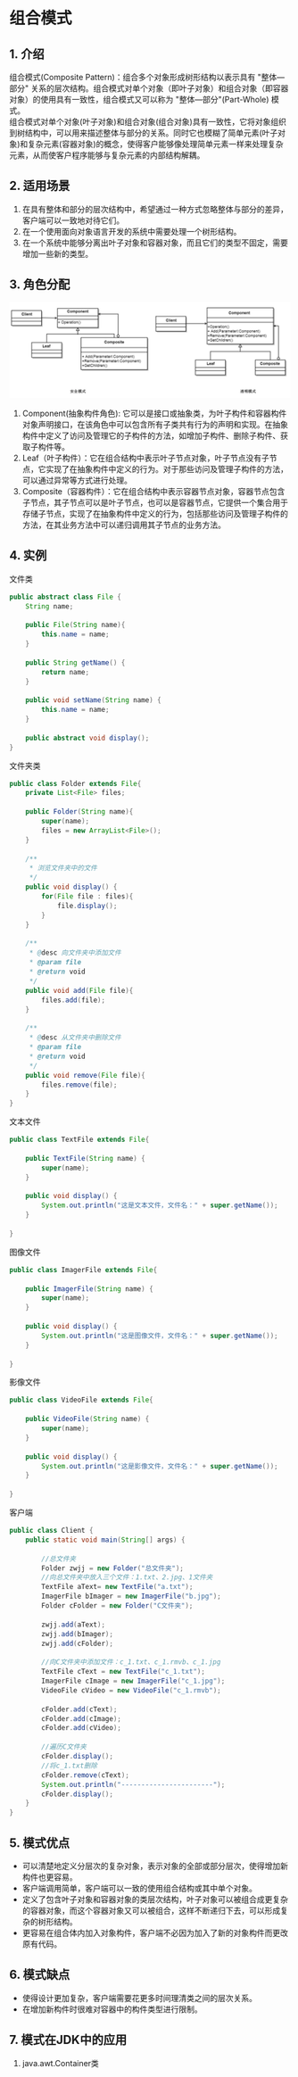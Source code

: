# 组合模式
## 1. 介绍
组合模式(Composite Pattern)：组合多个对象形成树形结构以表示具有 "整体—部分" 关系的层次结构。组合模式对单个对象（即叶子对象）和组合对象（即容器对象）的使用具有一致性，组合模式又可以称为 "整体—部分"(Part-Whole) 模式。  
组合模式对单个对象(叶子对象)和组合对象(组合对象)具有一致性，它将对象组织到树结构中，可以用来描述整体与部分的关系。同时它也模糊了简单元素(叶子对象)和复杂元素(容器对象)的概念，使得客户能够像处理简单元素一样来处理复杂元素，从而使客户程序能够与复杂元素的内部结构解耦。  

## 2. 适用场景
1. 在具有整体和部分的层次结构中，希望通过一种方式忽略整体与部分的差异，客户端可以一致地对待它们。  
2. 在一个使用面向对象语言开发的系统中需要处理一个树形结构。  
3. 在一个系统中能够分离出叶子对象和容器对象，而且它们的类型不固定，需要增加一些新的类型。  

## 3. 角色分配
![](https://github.com/guicaivip/java-GOF/blob/master/%E7%BB%93%E6%9E%84%E5%9E%8B%E6%A8%A1%E5%BC%8F/%E7%BB%84%E5%90%88%E6%A8%A1%E5%BC%8F/%E7%BB%84%E5%90%88%E6%A8%A1%E5%BC%8F.png)
1. Component(抽象构件角色): 它可以是接口或抽象类，为叶子构件和容器构件对象声明接口，在该角色中可以包含所有子类共有行为的声明和实现。在抽象构件中定义了访问及管理它的子构件的方法，如增加子构件、删除子构件、获取子构件等。  
2. Leaf（叶子构件）：它在组合结构中表示叶子节点对象，叶子节点没有子节点，它实现了在抽象构件中定义的行为。对于那些访问及管理子构件的方法，可以通过异常等方式进行处理。  
3. Composite（容器构件）：它在组合结构中表示容器节点对象，容器节点包含子节点，其子节点可以是叶子节点，也可以是容器节点，它提供一个集合用于存储子节点，实现了在抽象构件中定义的行为，包括那些访问及管理子构件的方法，在其业务方法中可以递归调用其子节点的业务方法。  

## 4. 实例
文件类
```java
public abstract class File {
    String name;
    
    public File(String name){
        this.name = name;
    }
    
    public String getName() {
        return name;
    }

    public void setName(String name) {
        this.name = name;
    }

    public abstract void display();
}
```

文件夹类
```java
public class Folder extends File{
    private List<File> files;
    
    public Folder(String name){
        super(name);
        files = new ArrayList<File>();
    }
    
    /**
     * 浏览文件夹中的文件
     */
    public void display() {
        for(File file : files){
            file.display();
        }
    }
    
    /**
     * @desc 向文件夹中添加文件
     * @param file
     * @return void
     */
    public void add(File file){
        files.add(file);
    }
    
    /**
     * @desc 从文件夹中删除文件
     * @param file
     * @return void
     */
    public void remove(File file){
        files.remove(file);
    }
}
```

文本文件
```java
public class TextFile extends File{

    public TextFile(String name) {
        super(name);
    }

    public void display() {
        System.out.println("这是文本文件，文件名：" + super.getName());
    }
    
}
```

图像文件
```java
public class ImagerFile extends File{

    public ImagerFile(String name) {
        super(name);
    }

    public void display() {
        System.out.println("这是图像文件，文件名：" + super.getName());
    }

}
```

影像文件
```java
public class VideoFile extends File{

    public VideoFile(String name) {
        super(name);
    }

    public void display() {
        System.out.println("这是影像文件，文件名：" + super.getName());
    }

}
```

客户端
```java
public class Client {
    public static void main(String[] args) {

        //总文件夹
        Folder zwjj = new Folder("总文件夹");
        //向总文件夹中放入三个文件：1.txt、2.jpg、1文件夹
        TextFile aText= new TextFile("a.txt");
        ImagerFile bImager = new ImagerFile("b.jpg");
        Folder cFolder = new Folder("C文件夹");
        
        zwjj.add(aText);
        zwjj.add(bImager);
        zwjj.add(cFolder);
        
        //向C文件夹中添加文件：c_1.txt、c_1.rmvb、c_1.jpg 
        TextFile cText = new TextFile("c_1.txt");
        ImagerFile cImage = new ImagerFile("c_1.jpg");
        VideoFile cVideo = new VideoFile("c_1.rmvb");
        
        cFolder.add(cText);
        cFolder.add(cImage);
        cFolder.add(cVideo);
        
        //遍历C文件夹
        cFolder.display();
        //将c_1.txt删除
        cFolder.remove(cText);
        System.out.println("-----------------------");
        cFolder.display();
    }
}
```

## 5. 模式优点
* 可以清楚地定义分层次的复杂对象，表示对象的全部或部分层次，使得增加新构件也更容易。  
* 客户端调用简单，客户端可以一致的使用组合结构或其中单个对象。  
* 定义了包含叶子对象和容器对象的类层次结构，叶子对象可以被组合成更复杂的容器对象，而这个容器对象又可以被组合，这样不断递归下去，可以形成复杂的树形结构。  
* 更容易在组合体内加入对象构件，客户端不必因为加入了新的对象构件而更改原有代码。  

## 6. 模式缺点
* 使得设计更加复杂，客户端需要花更多时间理清类之间的层次关系。  
* 在增加新构件时很难对容器中的构件类型进行限制。  

## 7. 模式在JDK中的应用
1. java.awt.Container类